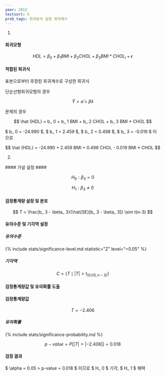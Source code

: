 ```yaml
---
year: 2012
testsort: h
prob_tags: 회귀분석 검정 회귀계수
---
```

1)

<div>

#### 회귀모형 ####

$$ HDL = \beta_ 0 + \beta_ 1 BMI + \beta_ 2 CHOL + \beta_ 3 BMI * CHOL_ i + \epsilon $$

#### 적합된 회귀식 ####

표본으로부터 추정된 회귀계수로 구성한 회귀식

단순선형회귀모형의 경우

$$ \hat Y = \hat \alpha + \hat \beta x $$

문제의 경우

$$ \hat {HDL} = b_ 0 + b_ 1 BMI + b_ 2 CHOL + b_ 3 BMI * CHOL $$

$ b_ 0 = -24.990 $, $ b_ 1 = 2.459 $, $ b_ 2 = 0.498 $, $ b_ 3 = -0.019 $ 이므로

$$ \hat {HDL} = -24.990 + 2.459 BMI + 0.498 CHOL - 0.019 BMI * CHOL $$

</div>

2)

<div>
#### 가설 설정 ####

$$ H_ 0 : \beta_ 3 = 0 $$

$$ H_ 1 : \beta_ 3 \neq 0 $$

#### 검정통계량 설정 및 분포 ####

$$ T = \frac{b_ 3 - \beta_ 3}{\hat{SE}[b_ 3 - \beta_ 3]} \sim t(n-3) $$

#### 유의수준 및 기각역 설정 ####

##### 유의수준 #####

{% include stats/significance-level.md statistic="Z" level="=0.05" %}

##### 기각역 #####

$$ C = \{ T \mid |
T
| > t_ {(0.05, n-3)} \} $$

#### 검정통계량값 및 유의확률 도출 ####

#### 검정통계량값 #####

$$ T = -2.406 $$

##### 유의확률 #####

{% include stats/significance-probability.md %}

$$ p-value = P[ |T
| > |
-2.406
| ] = 0.018 $$

#### 검정 결과 ####

$ \alpha = 0.05 > p-value = 0.018 $ 이므로 $ H_ 0 $ 기각, $ H_ 1 $ 채택

</div>
